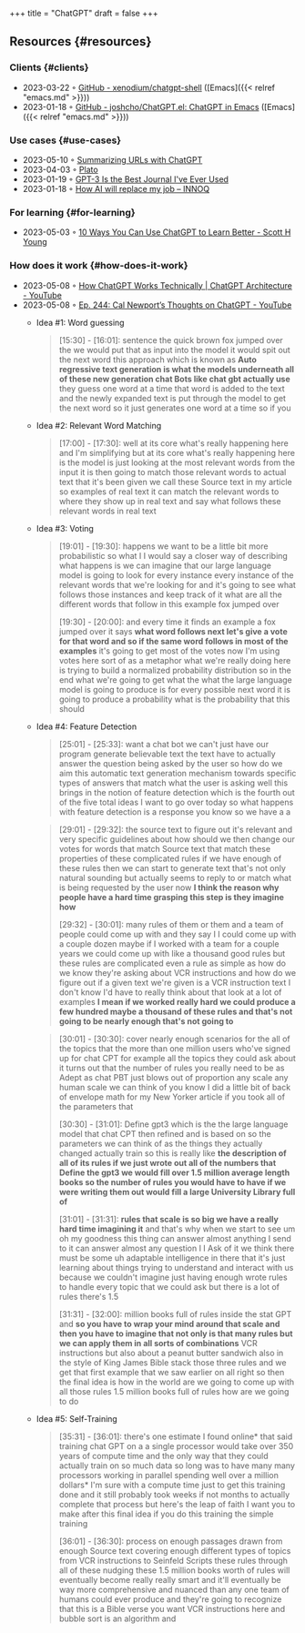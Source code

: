 +++
title = "ChatGPT"
draft = false
+++

## Resources {#resources}


### Clients {#clients}

-   2023-03-22 ◦ [GitHub - xenodium/chatgpt-shell](https://github.com/xenodium/chatgpt-shell) ([Emacs]({{< relref "emacs.md" >}}))
-   2023-01-18 ◦ [GitHub - joshcho/ChatGPT.el: ChatGPT in Emacs](https://github.com/joshcho/ChatGPT.el) ([Emacs]({{< relref "emacs.md" >}}))


### Use cases {#use-cases}

-   2023-05-10 ◦ [Summarizing URLs with ChatGPT](https://willschenk.com/howto/2023/summarizing_urls_with_chatgpt/)
-   2023-04-03 ◦ [Plato](https://platoeducation.ai/#/notes/)
-   2023-01-19 ◦ [GPT-3 Is the Best Journal I've Ever Used](https://every.to/superorganizers/gpt-3-is-the-best-journal-you-ve-ever-used)
-   2023-01-18 ◦ [How AI will replace my job – INNOQ](https://www.innoq.com/en/blog/how-ai-will-replace-my-job/)


### For learning {#for-learning}

-   2023-05-03 ◦ [10 Ways You Can Use ChatGPT to Learn Better - Scott H Young](https://www.scotthyoung.com/blog/2023/05/02/chatgpt-learning-tips/)


### How does it work {#how-does-it-work}

-   2023-05-08 ◦ [How ChatGPT Works Technically | ChatGPT Architecture - YouTube](https://www.youtube.com/watch?v=bSvTVREwSNw&ab_channel=ByteByteGo)
-   2023-05-08 ◦ [Ep. 244: Cal Newport’s Thoughts on ChatGPT - YouTube](https://www.youtube.com/watch?v=OVm2IoUUxdo)
    -   Idea #1: Word guessing

        > [15:30] - [16:01]:
        > sentence the quick brown fox jumped over the we would put that as input into the
        > model it would spit out the next word this approach which is known as **Auto regressive
        > text generation is what the models underneath all of these new generation chat Bots
        > like chat gbt actually use** they guess one word at a time that word is added to the
        > text and the newly expanded text is put through the model to get the next word so it
        > just generates one word at a time so if you
    -   Idea #2: Relevant Word Matching

        > [17:00] - [17:30]:
        > well at its core what's really happening here and I'm simplifying but at its core
        > what's really happening here is the model is just looking at the most relevant words
        > from the input it is then going to match those relevant words to actual text that
        > it's been given we call these Source text in my article so examples of real text it
        > can match the relevant words to where they show up in real text and say what follows
        > these relevant words in real text
    -   Idea #3: Voting

        > [19:01] - [19:30]:
        > happens we want to be a little bit more probabilistic so what I I would say a closer
        > way of describing what happens is we can imagine that our large language model is
        > going to look for every instance every instance of the relevant words that we're
        > looking for and it's going to see what follows those instances and keep track of it
        > what are all the different words that follow in this example fox jumped over
        >
        > [19:30] - [20:00]:
        > and every time it finds an example a fox jumped over it says **what word follows next
        > let's give a vote for that word and so if the same word follows in most of the
        > examples** it's going to get most of the votes now I'm using votes here sort of as a
        > metaphor what we're really doing here is trying to build a normalized probability
        > distribution so in the end what we're going to get what the what the large language
        > model is going to produce is for every possible next word it is going to produce a
        > probability what is the probability that this should
    -   Idea #4: Feature Detection

        > [25:01] - [25:33]:
        > want a chat bot we can't just have our program generate believable text the text have
        > to actually answer the question being asked by the user so how do we aim this
        > automatic text generation mechanism towards specific types of answers that match what
        > the user is asking well this brings in the notion of feature detection which is the
        > fourth out of the five total ideas I want to go over today so what happens with
        > feature detection is a response you know so we have a a

        <!--quoteend-->

        > [29:01] - [29:32]:
        > the source text to figure out it's relevant and very specific guidelines about how
        > should we then change our votes for words that match Source text that match these
        > properties of these complicated rules if we have enough of these rules then we can
        > start to generate text that's not only natural sounding but actually seems to reply
        > to or match what is being requested by the user now **I think the reason why people
        > have a hard time grasping this step is they imagine how**
        >
        > [29:32] - [30:01]:
        > many rules of them or them and a team of people could come up with and they say I I
        > could come up with a couple dozen maybe if I worked with a team for a couple years we
        > could come up with like a thousand good rules but these rules are complicated even a
        > rule as simple as how do we know they're asking about VCR instructions and how do we
        > figure out if a given text we're given is a VCR instruction text I don't know I'd
        > have to really think about that look at a lot of examples **I mean if we worked really
        > hard we could produce a few hundred maybe a thousand of these rules and that's not
        > going to be nearly enough that's not going to**

        <!--quoteend-->

        > [30:01] - [30:30]:
        > cover nearly enough scenarios for the all of the topics that the more than one
        > million users who've signed up for chat CPT for example all the topics they could ask
        > about it turns out that the number of rules you really need to be as Adept as chat
        > PBT just blows out of proportion any scale any human scale we can think of you know I
        > did a little bit of back of envelope math for my New Yorker article if you took all
        > of the parameters that
        >
        > [30:30] - [31:01]:
        > Define gpt3 which is the the large language model that chat CPT then refined and is
        > based on so the parameters we can think of as the things they actually changed
        > actually train so this is really like **the description of all of its rules if we just
        > wrote out all of the numbers that Define the gpt3 we would fill over 1.5 million
        > average length books so the number of rules you would have to have if we were writing
        > them out would fill a large University Library full of**
        >
        > [31:01] - [31:31]:
        > **rules that scale is so big we have a really hard time imagining it** and that's why
        > when we start to see um oh my goodness this thing can answer almost anything I send
        > to it can answer almost any question I I Ask of it we think there must be some uh
        > adaptable intelligence in there that it's just learning about things trying to
        > understand and interact with us because we couldn't imagine just having enough wrote
        > rules to handle every topic that we could ask but there is a lot of rules there's 1.5
        >
        > [31:31] - [32:00]:
        > million books full of rules inside the stat GPT and **so you have to wrap your mind
        > around that scale and then you have to imagine that not only is that many rules but
        > we can apply them in all sorts of combinations** VCR instructions but also about a
        > peanut butter sandwich also in the style of King James Bible stack those three rules
        > and we get that first example that we saw earlier on all right so then the final idea
        > is how in the world are we going to come up with all those rules 1.5 million books
        > full of rules how are we going to do

    -   Idea #5: Self-Training

        > [35:31] - [36:01]:
        > there's one estimate I found online\* that said training chat GPT on a a single
        > processor would take over 350 years of compute time and the only way that they could
        > actually train on so much data so long was to have many many processors working in
        > parallel spending well over a million dollars\* I'm sure with a compute time just to
        > get this training done and it still probably took weeks if not months to actually
        > complete that process but here's the leap of faith I want you to make after this
        > final idea if you do this training the simple training
        >
        > [36:01] - [36:30]:
        > process on enough passages drawn from enough Source text covering enough different
        > types of topics from VCR instructions to Seinfeld Scripts these rules through all of
        > these nudging these 1.5 million books worth of rules will eventually become really
        > really smart and it'll eventually be way more comprehensive and nuanced than any one
        > team of humans could ever produce and they're going to recognize that this is a Bible
        > verse you want VCR instructions here and bubble sort is an algorithm and
